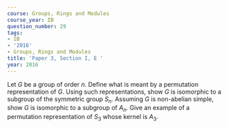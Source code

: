 ```yaml
---
course: Groups, Rings and Modules
course_year: IB
question_number: 29
tags:
- IB
- '2016'
- Groups, Rings and Modules
title: 'Paper 3, Section I, E '
year: 2016
---
```




Let $G$ be a group of order $n$. Define what is meant by a permutation representation of $G$. Using such representations, show $G$ is isomorphic to a subgroup of the symmetric group $S_{n}$. Assuming $G$ is non-abelian simple, show $G$ is isomorphic to a subgroup of $A_{n}$. Give an example of a permutation representation of $S_{3}$ whose kernel is $A_{3}$.